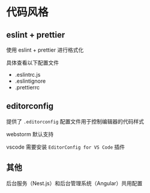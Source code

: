 # 代码风格

## eslint + prettier

使用 eslint + prettier 进行格式化

具体查看以下配置文件

- .eslintrc.js
- .eslintignore
- .prettierrc

## editorconfig

提供了 `.editorconfig` 配置文件用于控制编辑器的代码样式

webstorm 默认支持

vscode 需要安装 `EditorConfig for VS Code` 插件

## 其他

后台服务（Nest.js）和后台管理系统（Angular）共用配置

